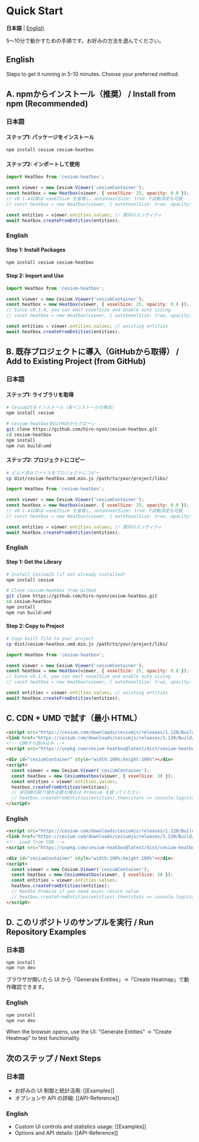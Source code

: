 # Quick Start

**日本語** | [English](#english)

5〜10分で動かすための手順です。お好みの方法を選んでください。

## English

Steps to get it running in 5-10 minutes. Choose your preferred method.

## A. npmからインストール（推奨） / Install from npm (Recommended)

### 日本語

#### ステップ1: パッケージをインストール
```bash
npm install cesium cesium-heatbox
```

#### ステップ2: インポートして使用
```javascript
import Heatbox from 'cesium-heatbox';

const viewer = new Cesium.Viewer('cesiumContainer');
const heatbox = new Heatbox(viewer, { voxelSize: 25, opacity: 0.8 });
// v0.1.4以降は voxelSize を省略し、autoVoxelSize: true で自動決定も可能
// const heatbox = new Heatbox(viewer, { autoVoxelSize: true, opacity: 0.8 });

const entities = viewer.entities.values; // 既存のエンティティ
await heatbox.createFromEntities(entities);
```

### English

#### Step 1: Install Packages
```bash
npm install cesium cesium-heatbox
```

#### Step 2: Import and Use
```javascript
import Heatbox from 'cesium-heatbox';

const viewer = new Cesium.Viewer('cesiumContainer');
const heatbox = new Heatbox(viewer, { voxelSize: 25, opacity: 0.8 });
// Since v0.1.4, you can omit voxelSize and enable auto sizing
// const heatbox = new Heatbox(viewer, { autoVoxelSize: true, opacity: 0.8 });

const entities = viewer.entities.values; // existing entities
await heatbox.createFromEntities(entities);
```

## B. 既存プロジェクトに導入（GitHubから取得） / Add to Existing Project (from GitHub)

### 日本語

#### ステップ1: ライブラリを取得
```bash
# CesiumJSをインストール（未インストールの場合）
npm install cesium

# cesium-heatboxをGitHubからクローン
git clone https://github.com/hiro-nyon/cesium-heatbox.git
cd cesium-heatbox
npm install
npm run build:umd
```

#### ステップ2: プロジェクトにコピー
```bash
# ビルド済みファイルをプロジェクトにコピー
cp dist/cesium-heatbox.umd.min.js /path/to/your/project/libs/
```

```javascript
import Heatbox from 'cesium-heatbox';

const viewer = new Cesium.Viewer('cesiumContainer');
const heatbox = new Heatbox(viewer, { voxelSize: 25, opacity: 0.8 });
// v0.1.4以降は voxelSize を省略し、autoVoxelSize: true で自動決定も可能
// const heatbox = new Heatbox(viewer, { autoVoxelSize: true, opacity: 0.8 });

const entities = viewer.entities.values; // 既存のエンティティ
await heatbox.createFromEntities(entities);
```

### English

#### Step 1: Get the Library
```bash
# Install CesiumJS (if not already installed)
npm install cesium

# Clone cesium-heatbox from GitHub
git clone https://github.com/hiro-nyon/cesium-heatbox.git
cd cesium-heatbox
npm install
npm run build:umd
```

#### Step 2: Copy to Project
```bash
# Copy built file to your project
cp dist/cesium-heatbox.umd.min.js /path/to/your/project/libs/
```

```javascript
import Heatbox from 'cesium-heatbox';

const viewer = new Cesium.Viewer('cesiumContainer');
const heatbox = new Heatbox(viewer, { voxelSize: 25, opacity: 0.8 });
// Since v0.1.4, you can omit voxelSize and enable auto sizing
// const heatbox = new Heatbox(viewer, { autoVoxelSize: true, opacity: 0.8 });

const entities = viewer.entities.values; // existing entities
await heatbox.createFromEntities(entities);
```

## C. CDN + UMD で試す（最小 HTML）
```html
<script src="https://cesium.com/downloads/cesiumjs/releases/1.120/Build/Cesium/Cesium.js"></script>
<link href="https://cesium.com/downloads/cesiumjs/releases/1.120/Build/Cesium/Widgets/widgets.css" rel="stylesheet">
<!-- CDNから読み込み -->
<script src="https://unpkg.com/cesium-heatbox@latest/dist/cesium-heatbox.umd.min.js"></script>

<div id="cesiumContainer" style="width:100%;height:100%"></div>
<script>
  const viewer = new Cesium.Viewer('cesiumContainer');
  const heatbox = new CesiumHeatbox(viewer, { voxelSize: 30 });
  const entities = viewer.entities.values;
  heatbox.createFromEntities(entities);
  // 非同期の戻り値が必要な場合は Promise を扱ってください
  // heatbox.createFromEntities(entities).then(stats => console.log(stats));
</script>
```

### English
```html
<script src="https://cesium.com/downloads/cesiumjs/releases/1.120/Build/Cesium/Cesium.js"></script>
<link href="https://cesium.com/downloads/cesiumjs/releases/1.120/Build/Cesium/Widgets/widgets.css" rel="stylesheet">
<!-- Load from CDN -->
<script src="https://unpkg.com/cesium-heatbox@latest/dist/cesium-heatbox.umd.min.js"></script>

<div id="cesiumContainer" style="width:100%;height:100%"></div>
<script>
  const viewer = new Cesium.Viewer('cesiumContainer');
  const heatbox = new CesiumHeatbox(viewer, { voxelSize: 30 });
  const entities = viewer.entities.values;
  heatbox.createFromEntities(entities);
  // Handle Promise if you need async return value
  // heatbox.createFromEntities(entities).then(stats => console.log(stats));
</script>
```

## D. このリポジトリのサンプルを実行 / Run Repository Examples

### 日本語
```
npm install
npm run dev
```
ブラウザが開いたら UI から「Generate Entities」→「Create Heatmap」で動作確認できます。

### English
```bash
npm install
npm run dev
```
When the browser opens, use the UI: "Generate Entities" → "Create Heatmap" to test functionality.

## 次のステップ / Next Steps

### 日本語
- お好みの UI 制御と統計活用: [[Examples]]
- オプションや API の詳細: [[API-Reference]]

### English
- Custom UI controls and statistics usage: [[Examples]]
- Options and API details: [[API-Reference]]

